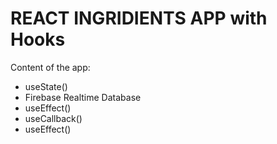 # REACT INGRIDIENTS APP with Hooks

Content of the app:

- useState()
- Firebase Realtime Database
- useEffect()
- useCallback()
- useEffect()

